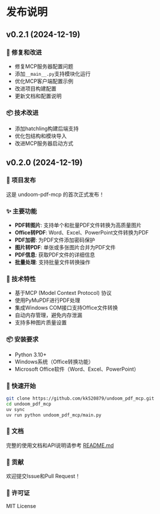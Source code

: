 # 发布说明

## v0.2.1 (2024-12-19)

### 🔧 修复和改进
- 修复MCP服务器配置问题
- 添加`__main__.py`支持模块化运行
- 优化MCP客户端配置示例
- 改进项目构建配置
- 更新文档和配置说明

### 📦 技术改进
- 添加hatchling构建后端支持
- 优化包结构和模块导入
- 改进MCP服务器启动方式

## v0.2.0 (2024-12-19)

### 🎉 项目发布

这是 undoom-pdf-mcp 的首次正式发布！

### ✨ 主要功能

- **PDF转图片**: 支持单个和批量PDF文件转换为高质量图片
- **Office转PDF**: Word、Excel、PowerPoint文件转换为PDF
- **PDF加密**: 为PDF文件添加密码保护
- **图片转PDF**: 单张或多张图片合并为PDF文件
- **PDF信息**: 获取PDF文件的详细信息
- **批量处理**: 支持批量文件转换操作

### 🔧 技术特性

- 基于MCP (Model Context Protocol) 协议
- 使用PyMuPDF进行PDF处理
- 集成Windows COM接口支持Office文件转换
- 自动内存管理，避免内存泄漏
- 支持多种图片质量设置

### 📦 安装要求

- Python 3.10+
- Windows系统（Office转换功能）
- Microsoft Office软件（Word、Excel、PowerPoint）

### 🚀 快速开始

```bash
git clone https://github.com/kk520879/undoom_pdf_mcp.git
cd undoom_pdf_mcp
uv sync
uv run python undoom_pdf_mcp/main.py
```

### 📝 文档

完整的使用文档和API说明请参考 [README.md](README.md)

### 🤝 贡献

欢迎提交Issue和Pull Request！

### 📄 许可证

MIT License